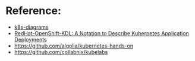 # Reference: 

* [k8s-diagrams](https://github.com/cloudogu/k8s-diagrams)
* [RedHat-OpenShift-KDL: A Notation to Describe Kubernetes Application Deployments](https://www.openshift.com/blog/kdl-notation-kubernetes-app-deploy)
* https://github.com/algolia/kubernetes-hands-on
* https://github.com/collabnix/kubelabs
